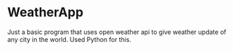 # WeatherApp
Just a basic program that uses open weather api to give weather update of any city in the world. Used Python for this.

